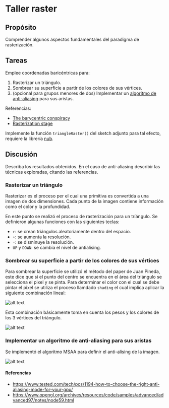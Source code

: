 # Taller raster

## Propósito

Comprender algunos aspectos fundamentales del paradigma de rasterización.

## Tareas

Emplee coordenadas baricéntricas para:

1. Rasterizar un triángulo.
2. Sombrear su superficie a partir de los colores de sus vértices.
3. (opcional para grupos menores de dos) Implementar un [algoritmo de anti-aliasing](https://www.scratchapixel.com/lessons/3d-basic-rendering/rasterization-practical-implementation/rasterization-practical-implementation) para sus aristas.

Referencias:

* [The barycentric conspiracy](https://fgiesen.wordpress.com/2013/02/06/the-barycentric-conspirac/)
* [Rasterization stage](https://www.scratchapixel.com/lessons/3d-basic-rendering/rasterization-practical-implementation/rasterization-stage)

Implemente la función ```triangleRaster()``` del sketch adjunto para tal efecto, requiere la librería [nub](https://github.com/nakednous/nub/releases).

## Discusión

Describa los resultados obtenidos. En el caso de anti-aliasing describir las técnicas exploradas, citando las referencias.

### Rasterizar un triángulo

Rasterizar es el proceso per el cual una primitiva es convertida a una imagen de dos dimensiones. Cada punto de la imagen contiene información como el color y la profundidad.

En este punto se realizó el proceso de rasterización para un tríángulo. Se definieron algunas funciones con las siguientes teclas:

- `r`: se crean triángulos aleatoriamente dentro del espacio.
- `+`: se aumenta la resolución.
- `-`: se disminuye la resolución.
- `UP` y `DOWN`: se cambia el nivel de antialising.

### Sombrear su superficie a partir de los colores de sus vértices

Para sombrear la superficie se utilizó el método del paper de Juan Pineda, este dice que si el punto del centro se encuentra en el área del triángulo se selecciona el pixel y se pinta. Para determinar el color con el cual se debe pintar el pixel se utiliza el proceso llamdado `shading` el cual implica aplicar la siguiente combinación lineal:

![alt text](https://i.imgur.com/ZHwRKuF.jpg)

Esta combinación básicamente toma en cuenta los pesos y los colores de los 3 vértices del triángulo.

![alt text](https://i.imgur.com/YhNKZI2.jpg)

### Implementar un algoritmo de anti-aliasing para sus aristas

Se implementó el algoritmo MSAA para definir el anti-alising de la imagen.

![alt text](https://i.imgur.com/GqoEEYq.jpg)

#### Referencias

- https://www.tested.com/tech/pcs/1194-how-to-choose-the-right-anti-aliasing-mode-for-your-gpu/
- https://www.opengl.org/archives/resources/code/samples/advanced/advanced97/notes/node59.html
